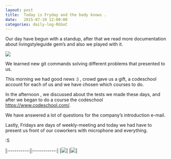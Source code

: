 ```yaml
---
layout: post
title:  Today is Fryday and the body knows .
date:   2015-07-10 12:00:00
categories: daily-log-RGSoC
---
```


Our day have begun with a standup, after that we read more documentation about livingstyleguide gem’s and also we played with it.  

![](https://www.evernote.com/l/AjbT5hEde5tPGJlTxGAEXZKs5nPTLBCRJhwB/image.png)

We learned new git commands solving different problems that presented to us.  

This morning we had good news :) , crowd gave us a gift, a codeschool account for each of us and we have chosen which courses to do.

In the afternoon , we discussed about the tests we made these days, and after we began to do a course the codeschool https://www.codeschool.com/.

We have answered a lot of questions for the company’s introduction e-mail.

Lastly, Fridays are days of weekly-meeting and today we had have to present us front of our coworkers with microphone and everything.

:S

|:----------:|:-----------:|
|![](https://www.evernote.com/l/AjaTqICg84hAQY_Lc3-yqY4dFHL5jbTWK8UB/image.png)| |![](https://www.evernote.com/l/AjZsmyZ9bNxFj6tLeKJEAEWN_EJgJJJouy0B/image.png)|
